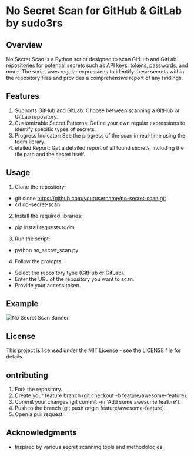 # No Secret Scan for GitHub & GitLab by sudo3rs
## Overview
No Secret Scan is a Python script designed to scan GitHub and GitLab repositories for potential secrets such as API keys, tokens, passwords, and more. The script uses regular expressions to identify these secrets within the repository files and provides a comprehensive report of any findings.

## Features
1. Supports GitHub and GitLab: Choose between scanning a GitHub or GitLab repository.
2. Customizable Secret Patterns: Define your own regular expressions to identify specific types of secrets.
3. Progress Indicator: See the progress of the scan in real-time using the tqdm library.
4. etailed Report: Get a detailed report of all found secrets, including the file path and the secret itself.

## Usage
1. Clone the repository:
- git clone https://github.com/yourusername/no-secret-scan.git
- cd no-secret-scan

2. Install the required libraries:
- pip install requests tqdm

3. Run the script:
- python no_secret_scan.py

4. Follow the prompts:
- Select the repository type (GitHub or GitLab).
- Enter the URL of the repository you want to scan.
- Provide your access token.

## Example
![No Secret Scan Banner]()

## License
This project is licensed under the MIT License - see the LICENSE file for details.

## ontributing
1. Fork the repository.
2. Create your feature branch (git checkout -b feature/awesome-feature).
3. Commit your changes (git commit -m 'Add some awesome feature').
4. Push to the branch (git push origin feature/awesome-feature).
5. Open a pull request.

## Acknowledgments
- Inspired by various secret scanning tools and methodologies.
